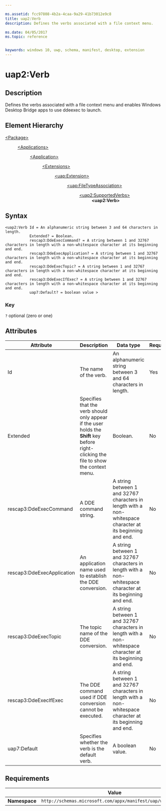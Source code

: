 ```yaml
---

ms.assetid: fcc97808-4b2a-4caa-9a29-41b73012e9c8
title: uap2:Verb
description: Defines the verbs associated with a file context menu.

ms.date: 04/05/2017
ms.topic: reference


keywords: windows 10, uwp, schema, manifest, desktop, extension 
---
```


# uap2:Verb

## Description
Defines the verbs associated with a file context menu and enables Windows Desktop Bridge apps to use ddeexec to launch.

## Element Hierarchy
<dl>
<dt><a href="element-package.md">&lt;Package&gt;</a></dt>
<dd>
<dl>
<dt><a href="element-applications.md">&lt;Applications&gt;</a></dt>
<dd>
<dl>
<dt><a href="element-application.md">&lt;Application&gt;</a></dt>
<dd>
<dl>
<dt><a href="element-1-extensions.md">&lt;Extensions&gt;</a></dt>
<dd>
<dl>
<dt><a href="element-uap-extension.md">&lt;uap:Extension&gt;</a></dt>
<dd>
<dl>
<dt><a href="element-uap-FileTypeAssociation.md">&lt;uap:FileTypeAssociation&gt;</a></dt>
<dd>
<dl>
<dt><a href="element-uap2-supportedverbs.md">&lt;uap2:SupportedVerbs&gt;</a></dt>
<dd><b>&lt;uap2:Verb&gt;</b></dd>
</dl>
</dd>
</dl>
</dd>
</dl>
</dd>
</dl>
</dd>
</dl>
</dd>
</dl>
</dd>
</dl>


## Syntax
```syntax
<uap2:Verb Id = An alphanumeric string between 3 and 64 characters in length.
           Extended? = Boolean.
           rescap3:DdeExecCommand? = A string between 1 and 32767 characters in length with a non-whitespace character at its beginning and end.
           rescap3:DdeExecApplication? = A string between 1 and 32767 characters in length with a non-whitespace character at its beginning and end.
           rescap3:DdeExecTopic? = A string between 1 and 32767 characters in length with a non-whitespace character at its beginning and end.
           rescap3:DdeExecIfExec? = A string between 1 and 32767 characters in length with a non-whitespace character at its beginning and end.
           uap7:Default? = boolean value >
```    

### Key
`?` optional (zero or one)

## Attributes
| Attribute | Description | Data type | Required |
|-----------|-------------|-----------|----------|
| Id | The name of the verb. | An alphanumeric string between 3 and 64 characters in length. | Yes |
| Extended | Specifies that the verb should only appear if the user holds the **Shift** key before right-clicking the file to show the context menu. | Boolean. | No |
| rescap3:DdeExecCommand | A DDE command string. | A string between 1 and 32767 characters in length with a non-whitespace character at its beginning and end. | No |
| rescap3:DdeExecApplication | An application name used to establish the DDE conversion. | A string between 1 and 32767 characters in length with a non-whitespace character at its beginning and end. | No |
| rescap3:DdeExecTopic | The topic name of the DDE conversion. | A string between 1 and 32767 characters in length with a non-whitespace character at its beginning and end. | No |
| rescap3:DdeExecIfExec | The DDE command used if DDE conversion cannot be executed. | A string between 1 and 32767 characters in length with a non-whitespace character at its beginning and end. | No |
| uap7:Default | Specifies whether the verb is the default verb. | A boolean value. | No |

## Requirements

|               | Value                                                       |
|---------------|-------------------------------------------------------------|
| **Namespace** | `http://schemas.microsoft.com/appx/manifest/uap/windows10/2` |

